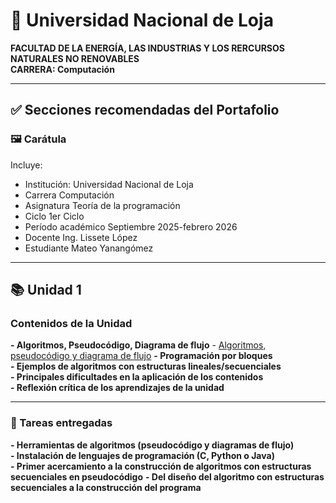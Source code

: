 # 📘 Universidad Nacional de Loja  
**FACULTAD DE LA ENERGÍA, LAS INDUSTRIAS Y LOS RERCURSOS NATURALES NO RENOVABLES**  
**CARRERA: Computación**

---

## ✅ Secciones recomendadas del Portafolio

### 🖼️ Carátula
Incluye:
- Institución: Universidad Nacional de Loja
- Carrera  Computación
- Asignatura  Teoría de la programación 
- Ciclo  1er Ciclo
- Período académico  Septiembre 2025-febrero 2026
- Docente  Ing. Lissete López
- Estudiante  Mateo Yanangómez

---

## 📚 Unidad 1

### Contenidos de la Unidad

**- Algoritmos, Pseudocódigo, Diagrama de flujo** - [Algoritmos, pseudocódigo y diagrama de flujo](portafolio/algoritmos.md) 
**- Programación por bloques**  
**- Ejemplos de algoritmos con estructuras lineales/secuenciales**  
**- Principales dificultades en la aplicación de los contenidos**  
**- Reflexión crítica de los aprendizajes de la unidad**

---

### 📝 Tareas entregadas
**- Herramientas de algoritmos (pseudocódigo y diagramas de flujo)**  
**- Instalación de lenguajes de programación (C, Python o Java)**  
**- Primer acercamiento a la construcción de algoritmos con estructuras secuenciales en pseudocódigo** 
**- Del diseño del algoritmo con estructuras secuenciales a la construcción del programa**  
